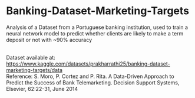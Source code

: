 # Banking-Dataset-Marketing-Targets
Analysis of a Dataset from a Portuguese banking institution, used to train a neural network model to predict whether clients are likely to make a term deposit or not with ~90% accuracy
<br /> <br />

Dataset available at: https://www.kaggle.com/datasets/prakharrathi25/banking-dataset-marketing-targets/data <br />
Reference: S. Moro, P. Cortez and P. Rita. A Data-Driven Approach to Predict the Success of Bank Telemarketing. Decision Support Systems, Elsevier, 62:22-31, June 2014 <br />
